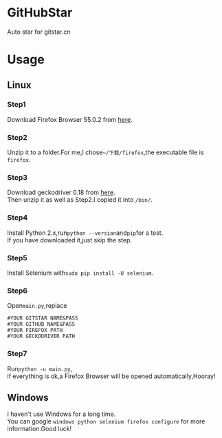 # GitHubStar
Auto star for gitstar.cn
# Usage
## Linux
### Step1
Download Firefox Browser 55.0.2 from [here](http://www.firefox.com.cn/download/).
### Step2
Unzip it to a folder.For me,I chose```~/下载/firefox```,the executable file is ```firefox```.
### Step3
Download geckodriver 0.18 from [here](https://github.com/mozilla/geckodriver/releases/).  
Then unzip it as well as Step2.I copied it into ```/bin/```.
### Step4
Install Python 2.x,run```python --version```and```pip```for a test.  
If you have downloaded it,just skip the step.
### Step5
Install Selenium with```sudo pip install -U selenium```.
### Step6
Open```main.py```,replace  
```
#YOUR GITSTAR NAME&PASS
#YOUR GITHUB NAME&PASS
#YOUR FIREFOX PATH
#YOUR GECKODRIVER PATH
```
### Step7
Run```python -u main.py```,  
if everything is ok,a Firefox Browser will be opened automatically,Hooray!
## Windows
I haven't use Windows for a long time.  
You can google ```windows python selenium firefox configure``` for more information.Good luck!
